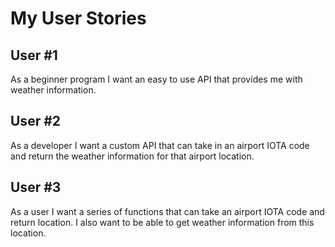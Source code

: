 # My User Stories



## User #1

As a beginner program I want an easy to use API that provides me with weather information.


## User #2

As a developer I want a custom API that can take in an airport IOTA code and return the weather information for that airport location.

## User #3

As a user I want a series of functions that can take an airport IOTA code and return location. I also want to be able to get weather information from this location.
